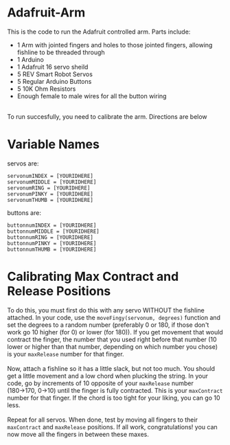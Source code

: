 # Adafruit-Arm
This is the code to run the Adafruit controlled arm. Parts include:
- 1 Arm with jointed fingers and holes to those jointed fingers, allowing fishline to be threaded through
- 1 Arduino
- 1 Adafruit 16 servo sheild
- 5 REV Smart Robot Servos
- 5 Regular Arduino Buttons
- 5 10K Ohm Resistors
- Enough female to male wires for all the button wiring
<br>
To run succesfully, you need to calibrate the arm. Directions are below

# Variable Names
servos are:
```
servonumINDEX = [YOURIDHERE]
servonumMIDDLE = [YOURIDHERE]
servonumRING = [YOURIDHERE]
servonumPINKY = [YOURIDHERE]
servonumTHUMB = [YOURIDHERE]
```

buttons are:
```
buttonnumINDEX = [YOURIDHERE]
buttonnumMIDDLE = [YOURIDHERE]
buttonnumRING = [YOURIDHERE]
buttonnumPINKY = [YOURIDHERE]
buttonnumTHUMB = [YOURIDHERE]
```

# Calibrating Max Contract and Release Positions
To do this, you must first do this with any servo WITHOUT the fishline attached. In your code, use the `moveFingy(servonum, degrees)` function and set the degrees to a random number (preferably 0 or 180, if those don't work go 10 higher (for 0) or lower (for 180)). If you get movement that would contract the finger, the number that you used right before that number (10 lower or higher than that number, depending on which number you chose) is your `maxRelease` number for that finger. 
<br>
<br>
Now, attach a fishline so it has a little slack, but not too much. You should get a little movement and a low chord when plucking the string. In your code, go by increments of 10 opposite of your `maxRelease` number (180→170, 0→10) until the finger is fully contracted. This is your `maxContract` number for that finger. If the chord is too tight for your liking, you can go 10 less.
<br>
<br>
Repeat for all servos. When done, test by moving all fingers to their `maxContract` and `maxRelease` positions. If all work, congratulations! you can now move all the fingers in between these maxes.
